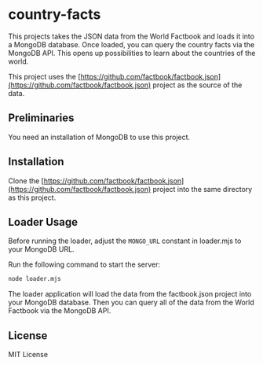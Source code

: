 # country-facts

This projects takes the JSON data from the World Factbook and loads it into a MongoDB database.
Once loaded, you can query the country facts via the MongoDB API. This opens up possibilities to
learn about the countries of the world.

This project uses the [https://github.com/factbook/factbook.json](https://github.com/factbook/factbook.json)
project as the source of the data.

## Preliminaries

You need an installation of MongoDB to use this project.

## Installation

Clone the [https://github.com/factbook/factbook.json](https://github.com/factbook/factbook.json) project into the same directory as this project.

## Loader Usage

Before running the loader, adjust the `MONGO_URL` constant in loader.mjs to your MongoDB URL.

Run the following command to start the server:

```bash
node loader.mjs
```

The loader application will load the data from the factbook.json project into your MongoDB database.
Then you can query all of the data from the World Factbook via the MongoDB API.

## License

MIT License
